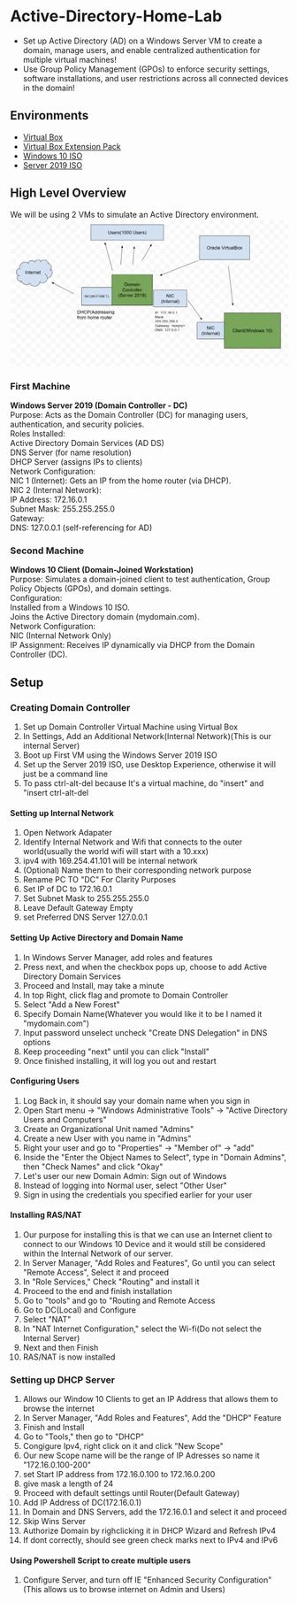 # Active-Directory-Home-Lab
- Set up Active Directory (AD) on a Windows Server VM to create a domain, manage users, and enable centralized authentication for multiple virtual machines!  
- Use Group Policy Management (GPOs) to enforce security settings, software installations, and user restrictions across all connected devices in the domain!
## Environments
- [Virtual Box](https://www.virtualbox.org/wiki/Downloads)
- [Virtual Box Extension Pack](https://www.virtualbox.org/wiki/Downloads)
- [Windows 10 ISO](https://www.microsoft.com/en-us/software-download/windows10)
- [Server 2019 ISO](https://www.microsoft.com/en-us/evalcenter/download-windows-server-2019)
## High Level Overview ##
We will  be using 2 VMs to simulate an Active Directory environment.
![Alt text](AD_HIGH_LEVEL.png)
### First Machine ###
**Windows Server 2019 (Domain Controller - DC)**  
Purpose: Acts as the Domain Controller (DC) for managing users, authentication, and security policies.  
Roles Installed:  
Active Directory Domain Services (AD DS)  
DNS Server (for name resolution)  
DHCP Server (assigns IPs to clients)  
Network Configuration:  
NIC 1 (Internet): Gets an IP from the home router (via DHCP).  
NIC 2 (Internal Network):  
IP Address: 172.16.0.1  
Subnet Mask: 255.255.255.0  
Gateway: <empty>  
DNS: 127.0.0.1 (self-referencing for AD)  
### Second Machine ###
**Windows 10 Client (Domain-Joined Workstation)**    
Purpose: Simulates a domain-joined client to test authentication, Group Policy Objects (GPOs), and domain settings.  
Configuration:  
Installed from a Windows 10 ISO.  
Joins the Active Directory domain (mydomain.com).  
Network Configuration:  
NIC (Internal Network Only)  
IP Assignment: Receives IP dynamically via DHCP from the Domain Controller (DC).  
## Setup ##
### Creating Domain Controller ###
1. Set up Domain Controller Virtual Machine using Virtual Box
2. In Settings, Add an Additional Network(Internal Network)(This is our internal Server)
3. Boot up First VM using the Windows Server 2019 ISO
4. Set up the Server 2019 ISO, use Desktop Experience, otherwise it will just be a command line
5. To pass ctrl-alt-del because It's a virtual machine, do "insert" and "insert ctrl-alt-del
#### Setting up Internal Network ####
1. Open Network Adapater 
2. Identify Internal Network and Wifi that connects to the outer world(usually the world wifi will start with a 10.xxx)
3. ipv4 with 169.254.41.101 will be internal network
4. (Optional) Name them to their corresponding network purpose
5. Rename PC TO "DC" For Clarity Purposes
6. Set IP of DC to 172.16.0.1
7. Set Subnet Mask to 255.255.255.0
8. Leave Default Gateway Empty
8. set Preferred DNS Server 127.0.0.1
#### Setting Up Active Directory and Domain Name ####
1. In Windows Server Manager, add roles and features
2. Press next, and when the checkbox pops up, choose to add Active Directory Domain Services
3. Proceed and Install, may take a minute
4. In top Right, click flag and promote to Domain Controller
5. Select "Add a New Forest"
6. Specify Domain Name(Whatever you would like it to be I named it "mydomain.com")
7. Input password unselect uncheck "Create DNS Delegation" in DNS options
8. Keep proceeding "next" until you can click "Install"
9. Once finished installing, it will log you out and restart
#### Configuring Users ####
1. Log Back in, it should say your domain name when you sign in
2. Open Start menu -> "Windows Administrative Tools" -> "Active Directory Users and Computers"
3. Create an Organizational Unit named "Admins"
4. Create a new User with you name in "Admins"
5. Right your user and go to "Properties" -> "Member of" -> "add"
6. Inside the "Enter the Object Names to Select", type in "Domain Admins", then "Check Names" and click "Okay"
7. Let's user our new Domain Admin: Sign out of Windows
8. Instead of logging into Normal user, select "Other User"
9. Sign in using the credentials you specified earlier for your user
#### Installing RAS/NAT ####
1. Our purpose for installing this is that we can use an Internet client to connect to our Windows 10 Device and it would still be considered within the Internal Network of our server.
2. In Server Manager, "Add Roles and Features", Go until you can select "Remote Access", Select it and proceed
3. In "Role Services," Check "Routing" and install it
4. Proceed to the end and finish installation
5. Go to "tools" and go to "Routing and Remote Access
6. Go to DC(Local) and Configure
6. Select "NAT"
7. In "NAT Internet Configuration," select the Wi-fi(Do not select the Internal Server)
8. Next and then Finish
9. RAS/NAT is now installed
### Setting up DHCP Server ####
1. Allows our Window 10 Clients to get an IP Address that allows them to browse the internet
2. In Server Manager, "Add Roles and Features", Add the "DHCP" Feature
3. Finish and Install
4. Go to "Tools," then go to "DHCP"
5. Congigure Ipv4, right click on it and click "New Scope"
6. Our new Scope name will be the range of IP Adresses so name it "172.16.0.100-200"
7. set Start IP address from 172.16.0.100 to 172.16.0.200
8. give mask a length of 24
9. Proceed with default settings until Router(Default Gateway)
10. Add IP Address of DC(172.16.0.1)
11. In Domain and DNS Servers, add the 172.16.0.1 and select it and proceed
12. Skip Wins Server
13. Authorize Domain by righclicking it in DHCP Wizard and Refresh IPv4
14. If dont correctly, should see green check marks next to IPv4 and IPv6
#### Using Powershell Script to create multiple users ####
1. Configure Server, and turn off IE "Enhanced Security Configuration"(This allows us to browse internet on Admin and Users) 
